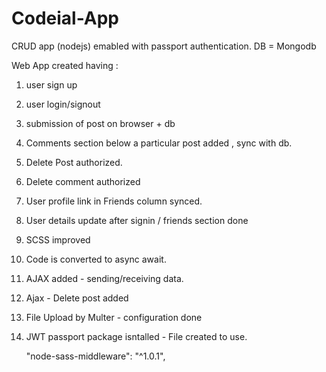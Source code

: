 # Codeial-App
CRUD app (nodejs) emabled with passport authentication. DB = Mongodb

Web App created having :
1. user sign up
2. user login/signout
3. submission of post on browser + db
4. Comments section below a particular post added , sync with db.
5. Delete Post authorized.
6. Delete comment authorized
7. User profile link in Friends column synced.
8. User details update after signin / friends section done
9. SCSS improved
10. Code is converted to async await.
11. AJAX added - sending/receiving data.
12. Ajax - Delete post added
13. File Upload by Multer - configuration done
14. JWT passport package isntalled - File created to use.


    "node-sass-middleware": "^1.0.1",
